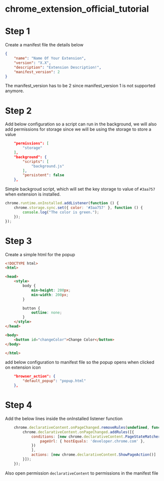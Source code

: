 # chrome_extension_official_tutorial

# Step 1 

Create a manifest file the details below
```json
{
    "name": "Name Of Your Extension",
    "version": "X.X",
    "description": "Extension Description!",
    "manifest_version": 2
}
```
The manifest_version has to be  2 since manifest_version 1 is not supported anymore.

# Step 2

Add below configuration so a script can run in the background, we will also add permissions for storage since we will be using the storage to store a value

```json
    "permissions": [
        "storage"
    ],
    "background": {
        "scripts": [
            "background.js"
        ],
        "persistent": false
    },
```

Simple backgroud script, which will set the key storage to value of `#3aa757` when extension is installed.

```js
chrome.runtime.onInstalled.addListener(function () {
    chrome.storage.sync.set({ color: '#3aa757' }, function () {
        console.log("The color is green.");
    });
});
```

# Step 3

Create a simple html for the popup 

```html
<!DOCTYPE html>
<html>

<head>
    <style>
        body {
            min-height: 200px;
            min-width: 200px;
        }

        button {
            outline: none;
        }
    </style>
</head>

<body>
    <button id="changeColor">Change Color</button>
</body>

</html>
```

add below configuration to manifest file so the popup opens when clicked on extension icon

```json
    "browser_action": {
        "default_popup": "popup.html"
    },
```

# Step 4 

Add the below lines  inside the onInstalled listener function 
```js
    chrome.declarativeContent.onPageChanged.removeRules(undefined, function () {
        chrome.declarativeContent.onPageChanged.addRules([{
            conditions: [new chrome.declarativeContent.PageStateMatcher({
                pageUrl: { hostEquals: 'developer.chrome.com' },
            })
            ],
            actions: [new chrome.declarativeContent.ShowPageAction()]
        }]);
    });
```

Also open permission `declarativeContent` to permissions in the manifest file